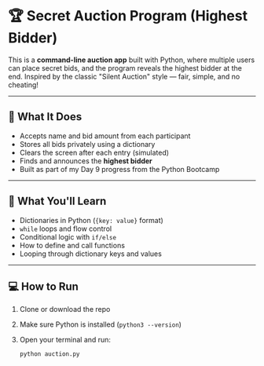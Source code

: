 # 🏆 Secret Auction Program (Highest Bidder)

This is a **command-line auction app** built with Python, where multiple users can place secret bids, and the program reveals the highest bidder at the end. Inspired by the classic "Silent Auction" style — fair, simple, and no cheating!

---

## 🎯 What It Does

- Accepts name and bid amount from each participant
- Stores all bids privately using a dictionary
- Clears the screen after each entry (simulated)
- Finds and announces the **highest bidder**
- Built as part of my Day 9 progress from the Python Bootcamp

---

## 🧠 What You'll Learn

- Dictionaries in Python (`{key: value}` format)
- `while` loops and flow control
- Conditional logic with `if/else`
- How to define and call functions
- Looping through dictionary keys and values

---

## 💻 How to Run

1. Clone or download the repo
2. Make sure Python is installed (`python3 --version`)
3. Open your terminal and run:

   ```bash
   python auction.py

